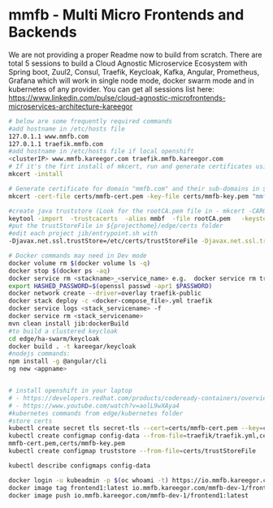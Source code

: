# mmfb - Multi Micro Frontends and Backends

We are not providing a proper Readme now to build from scratch.
There are total 5 sessions to build a Cloud Agnostic Microservice Ecosystem with Spring boot, Zuul2, Consul, Traefik, Keycloak, Kafka, Angular, Prometheus, Grafana which will work in single node mode, docker swarm mode and in kubernetes of any provider. 
You can get all sessions list here: https://www.linkedin.com/pulse/cloud-agnostic-microfrontends-microservices-architecture-kareegor 


```bash
# below are some frequently required commands 
#add hostname in /etc/hosts file
127.0.1.1 www.mmfb.com
127.0.1.1 traefik.mmfb.com
#add hostname in /etc/hosts file if local openshift
<clusterIP> www.mmfb.kareegor.com traefik.mmfb.kareegor.com
# If it's the firt install of mkcert, run and generate certificates using [mkcert](https://github.com/FiloSottile/mkcert) :
mkcert -install

# Generate certificate for domain "mmfb.com" and their sub-domains in ${projecthome}/edge/certs folder
mkcert -cert-file certs/mmfb-cert.pem -key-file certs/mmfb-key.pem "mmfb.kareegor.com" "*.mmfb.kareegor.com"

#create java truststore (Look for the rootCA.pem file in - mkcert -CAROOT)
keytool -import  -trustcacerts  -alias mmbf  -file rootCA.pem   -keystore trustStoreFile
#put the trustStoreFile in ${projecthome}/edge/certs folder
#edit each project jib/entrypoint.sh with 
-Djavax.net.ssl.trustStore=/etc/certs/trustStoreFile -Djavax.net.ssl.trustStorePassword=<password>

# Docker commands may need in Dev mode
docker volume rm $(docker volume ls -q)
docker stop $(docker ps -aq)
docker service rm <stackname>_<service_name> e.g.  docker service rm traefik_frontend2
export HASHED_PASSWORD=$(openssl passwd -apr1 $PASSWORD)
docker network create --driver=overlay traefik-public
docker stack deploy -c <docker-compose_file>.yml traefik
docker service logs <stack_servicename> -f
docker service rm <stack_servicename>
mvn clean install jib:dockerBuild
#to build a clustered keycloak
cd edge/ha-swarm/keycloak
docker build . -t kareegar/keycloak
#nodejs commands:
npm install -g @angular/cli
ng new <appname>


# install openshift in your laptop 
# - https://developers.redhat.com/products/codeready-containers/overview
# - https://www.youtube.com/watch?v=aolL9wXAya4
#kubernetes commands from edge/kubernetes folder
#store certs
kubectl create secret tls secret-tls --cert=certs/mmfb-cert.pem --key=certs/mmfb-key.pem
kubectl create configmap config-data --from-file=traefik/traefik.yml,certs/
mmfb-cert.pem,certs/mmfb-key.pem
kubectl create configmap truststore --from-file=certs/trustStoreFile

kubectl describe configmaps config-data

docker login -u kubeadmin -p $(oc whoami -t) https://io.mmfb.kareegor.com
docker image tag frontend1:latest io.mmfb.kareegor.com/mmfb-dev-1/frontend1:latest
docker image push io.mmfb.kareegor.com/mmfb-dev-1/frontend1:latest

```

